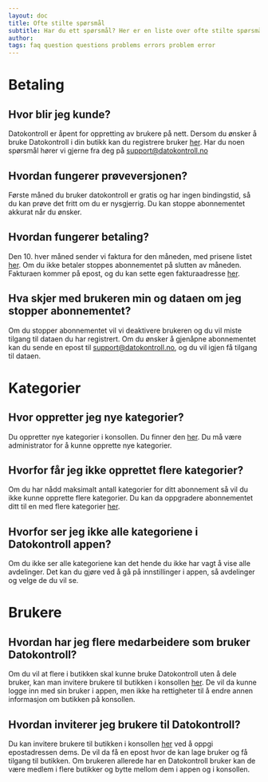 ```yaml
---
layout: doc
title: Ofte stilte spørsmål
subtitle: Har du ett spørsmål? Her er en liste over ofte stilte spørsmål.
author:
tags: faq question questions problems errors problem error
---
```


# Betaling

## Hvor blir jeg kunde?
Datokontroll er åpent for oppretting av brukere på nett. Dersom du ønsker å bruke Datokontroll i din butikk kan du registrere bruker [her](https://console.datokontroll.no/signup). Har du noen spørsmål hører vi gjerne fra deg på support@datokontroll.no

## Hvordan fungerer prøveversjonen?
Første måned du bruker datokontroll er gratis og har ingen bindingstid, så du kan prøve det fritt om du er nysgjerrig. Du kan stoppe abonnementet akkurat når du ønsker.

## Hvordan fungerer betaling?
Den 10. hver måned sender vi faktura for den måneden, med prisene listet [her](https://datokontroll.no/). Om du ikke betaler stoppes abonnementet på slutten av måneden. Fakturaen kommer på epost, og du kan sette egen fakturaadresse [her](https://console.datokontroll.no/console/profile/subscription).

## Hva skjer med brukeren min og dataen om jeg stopper abonnementet?
Om du stopper abonnementet vil vi deaktivere brukeren og du vil miste tilgang til dataen du har registrert. Om du ønsker å gjenåpne abonnementet kan du sende en epost til support@datokontroll.no, og du vil igjen få tilgang til dataen.

# Kategorier

## Hvor oppretter jeg nye kategorier?
Du oppretter nye kategorier i konsollen. Du finner den [her](https://console.datokontroll.no/console/categories/overview). Du må være administrator for å kunne opprette nye kategorier.

## Hvorfor får jeg ikke opprettet flere kategorier?
Om du har nådd maksimalt antall kategorier for ditt abonnement så vil du ikke kunne opprette flere kategorier. Du kan da oppgradere abonnementet ditt til en med flere kategorier [her](https://console.datokontroll.no/console/profile/subscription).

## Hvorfor ser jeg ikke alle kategoriene i Datokontroll appen?
Om du ikke ser alle kategoriene kan det hende du ikke har vagt å vise alle avdelinger. Det kan du gjøre ved å gå på innstillinger i appen, så avdelinger og velge de du vil se. 

# Brukere

## Hvordan har jeg flere medarbeidere som bruker Datokontroll?
Om du vil at flere i butikken skal kunne bruke Datokontroll uten å dele bruker, kan man invitere brukere til butikken i konsollen [her](https://console.datokontroll.no/console/profile/account). De vil da kunne logge inn med sin bruker i appen, men ikke ha rettigheter til å endre annen informasjon om butikken på konsollen. 

## Hvordan inviterer jeg brukere til Datokontroll?
Du kan invitere brukere til butikken i konsollen [her](https://console.datokontroll.no/console/profile/account) ved å oppgi epostadressen dems. De vil da få en epost hvor de kan lage bruker og få tilgang til butikken. Om brukeren allerede har en Datokontroll bruker kan de være medlem i flere butikker og bytte mellom dem i appen og i konsollen.

